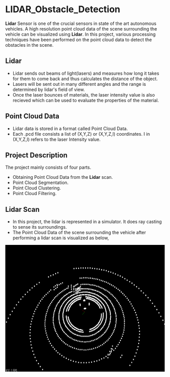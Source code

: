 # LIDAR_Obstacle_Detection
**Lidar** Sensor is one of the crucial sensors in state of the art autonomous vehicles. A high resolution point cloud data of the scene surrounding the vehicle can be visualized using **Lidar**. In this project, various processing techniques have been performed on the point cloud data to detect the obstacles in the scene.

## Lidar
* Lidar sends out beams of light(lasers) and measures how long it takes for them to come back and thus calculates the distance of the object.
* Lasers will be sent out in many different angles and the range is determined by lidar's field of view.
* Once the laser bounces of materials, the laser intensity value is also recieved which can be used to evaluate the properties of the material.

## Point Cloud Data
* Lidar data is stored in a format called Point Cloud Data. 
* Each .pcd file consists a list of (X,Y,Z) or (X,Y,Z,I) coordinates. I in (X,Y,Z,I) refers to the laser Intensity value.

## Project Description
The project mainly consists of four parts.
* Obtaining Point Cloud Data from the **Lidar** scan.
* Point Cloud Segmentation.
* Point Cloud Clustering.
* Point Cloud Filtering.

## Lidar Scan
* In this project, the lidar is represented in a simulator. It does ray casting to sense its surroundings.
* The Point Cloud Data of the scene surrounding the vehicle after performing a lidar scan is visualized as below,
<img src="media/simulatesPcd.png" width="700" height="400" />



